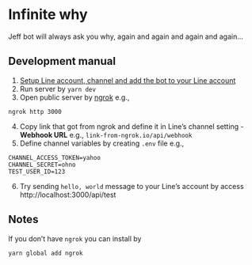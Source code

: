 # Infinite why

Jeff bot will always ask you why, again and again and again and again...

## Development manual

1. [Setup Line account, channel and add the bot to your Line account](https://developers.line.biz/en/docs/messaging-api/getting-started/)
2. Run server by `yarn dev`
3. Open public server by [ngrok](#notes) e.g.,

```shell
ngrok http 3000
```

4. Copy link that got from ngrok and define it in Line’s channel setting - **Webhook URL** e.g., `link-from-ngrok.io/api/webhook`
5. Define channel variables by creating `.env` file e.g.,

```
CHANNEL_ACCESS_TOKEN=yahoo
CHANNEL_SECRET=ohno
TEST_USER_ID=123
```

6. Try sending `hello, world` message to your Line’s account by access http://localhost:3000/api/test

## Notes

If you don’t have `ngrok` you can install by

```shell
yarn global add ngrok
```
